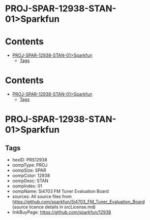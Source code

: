 
PROJ-SPAR-12938-STAN-01>Sparkfun
================================

Contents
========

* [PROJ-SPAR-12938-STAN-01>Sparkfun](#proj-spar-12938-stan-01sparkfun)
	* [Tags](#tags)

Contents
========

* [PROJ-SPAR-12938-STAN-01>Sparkfun](#proj-spar-12938-stan-01sparkfun)
	* [Tags](#tags)

# PROJ-SPAR-12938-STAN-01>Sparkfun

## Tags

- hexID: PRS12938
- oompType: PROJ
- oompSize: SPAR
- oompColor: 12938
- oompDesc: STAN
- oompIndex: 01
- oompName: Si4703 FM Tuner Evaluation Board
- sources: All source files from https://github.com/sparkfun/Si4703_FM_Tuner_Evaluation_Board (source licence details in srcLicense.md)
- linkBuyPage: https://github.com/sparkfun/12938
